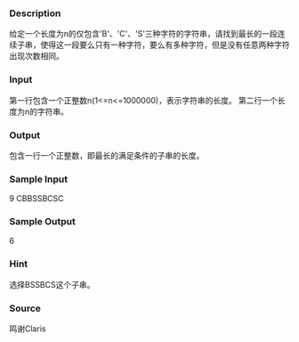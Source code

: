 
### Description
给定一个长度为n的仅包含'B'、'C'、'S'三种字符的字符串，请找到最长的一段连续子串，使得这一段要么只有一种字符，要么有多种字符，但是没有任意两种字符出现次数相同。
### Input
第一行包含一个正整数n(1<=n<=1000000)，表示字符串的长度。
第二行一个长度为n的字符串。
### Output
包含一行一个正整数，即最长的满足条件的子串的长度。
### Sample Input
9
CBBSSBCSC
### Sample Output
6
### Hint
选择BSSBCS这个子串。
### Source
鸣谢Claris